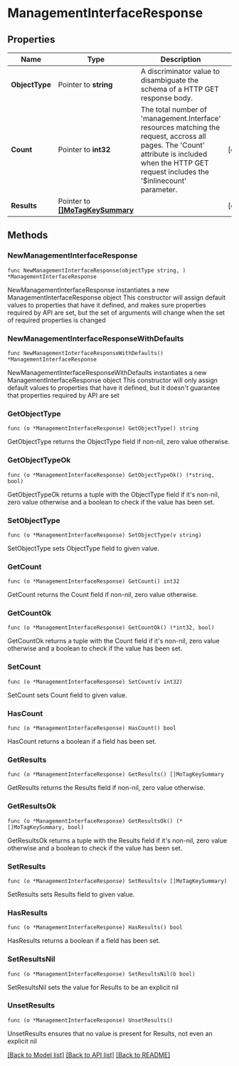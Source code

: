 # ManagementInterfaceResponse

## Properties

Name | Type | Description | Notes
------------ | ------------- | ------------- | -------------
**ObjectType** | Pointer to **string** | A discriminator value to disambiguate the schema of a HTTP GET response body. | 
**Count** | Pointer to **int32** | The total number of &#39;management.Interface&#39; resources matching the request, accross all pages. The &#39;Count&#39; attribute is included when the HTTP GET request includes the &#39;$inlinecount&#39; parameter. | [optional] 
**Results** | Pointer to [**[]MoTagKeySummary**](MoTagKeySummary.md) |  | [optional] 

## Methods

### NewManagementInterfaceResponse

`func NewManagementInterfaceResponse(objectType string, ) *ManagementInterfaceResponse`

NewManagementInterfaceResponse instantiates a new ManagementInterfaceResponse object
This constructor will assign default values to properties that have it defined,
and makes sure properties required by API are set, but the set of arguments
will change when the set of required properties is changed

### NewManagementInterfaceResponseWithDefaults

`func NewManagementInterfaceResponseWithDefaults() *ManagementInterfaceResponse`

NewManagementInterfaceResponseWithDefaults instantiates a new ManagementInterfaceResponse object
This constructor will only assign default values to properties that have it defined,
but it doesn't guarantee that properties required by API are set

### GetObjectType

`func (o *ManagementInterfaceResponse) GetObjectType() string`

GetObjectType returns the ObjectType field if non-nil, zero value otherwise.

### GetObjectTypeOk

`func (o *ManagementInterfaceResponse) GetObjectTypeOk() (*string, bool)`

GetObjectTypeOk returns a tuple with the ObjectType field if it's non-nil, zero value otherwise
and a boolean to check if the value has been set.

### SetObjectType

`func (o *ManagementInterfaceResponse) SetObjectType(v string)`

SetObjectType sets ObjectType field to given value.


### GetCount

`func (o *ManagementInterfaceResponse) GetCount() int32`

GetCount returns the Count field if non-nil, zero value otherwise.

### GetCountOk

`func (o *ManagementInterfaceResponse) GetCountOk() (*int32, bool)`

GetCountOk returns a tuple with the Count field if it's non-nil, zero value otherwise
and a boolean to check if the value has been set.

### SetCount

`func (o *ManagementInterfaceResponse) SetCount(v int32)`

SetCount sets Count field to given value.

### HasCount

`func (o *ManagementInterfaceResponse) HasCount() bool`

HasCount returns a boolean if a field has been set.

### GetResults

`func (o *ManagementInterfaceResponse) GetResults() []MoTagKeySummary`

GetResults returns the Results field if non-nil, zero value otherwise.

### GetResultsOk

`func (o *ManagementInterfaceResponse) GetResultsOk() (*[]MoTagKeySummary, bool)`

GetResultsOk returns a tuple with the Results field if it's non-nil, zero value otherwise
and a boolean to check if the value has been set.

### SetResults

`func (o *ManagementInterfaceResponse) SetResults(v []MoTagKeySummary)`

SetResults sets Results field to given value.

### HasResults

`func (o *ManagementInterfaceResponse) HasResults() bool`

HasResults returns a boolean if a field has been set.

### SetResultsNil

`func (o *ManagementInterfaceResponse) SetResultsNil(b bool)`

 SetResultsNil sets the value for Results to be an explicit nil

### UnsetResults
`func (o *ManagementInterfaceResponse) UnsetResults()`

UnsetResults ensures that no value is present for Results, not even an explicit nil

[[Back to Model list]](../README.md#documentation-for-models) [[Back to API list]](../README.md#documentation-for-api-endpoints) [[Back to README]](../README.md)


